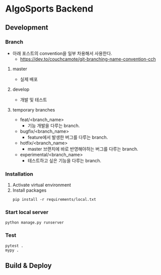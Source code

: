 # AlgoSports Backend

## Development

### Branch

- 아래 포스트의 convention을 일부 차용해서 사용한다.
  - https://dev.to/couchcamote/git-branching-name-convention-cch

1. master
   - 실제 배포
2. develop
   - 개발 및 테스트
3. temporary branches

   - feat/<branch_name>
     - 기능 개발을 다루는 branch.
   - bugfix/<branch_name>
     - feature에서 발생한 버그를 다루는 branch.
   - hotfix/<branch_name>
     - master 브랜치에 바로 반영해야하는 버그를 다루는 branch.
   - experimental/<branch_name>
     - 테스트하고 싶은 기능을 다루는 branch.

### Installation

1. Activate virtual environment
2. Install packages
   ```shell
   pip install -r requirements/local.txt
   ```

### Start local server

```shell
python manage.py runserver
```

### Test

```shell
pytest .
mypy .
```

## Build & Deploy
